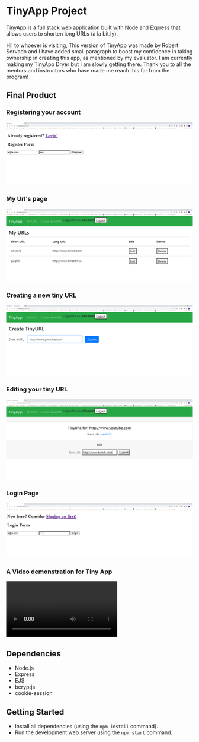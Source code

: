 # TinyApp Project

TinyApp is a full stack web application built with Node and Express that allows users to shorten long URLs (à la bit.ly).

Hi! to whoever is visiting, This version of TinyApp was made by Robert Servado and I have added small paragraph to boost my confidence in taking ownership in creating this app, as mentioned by my evaluator. I am currently making my TinyApp Dryer but I am slowly getting there. Thank you to all the mentors and instructors who have made me reach this far from the program!

## Final Product

### Registering your account

!["Registering your account"](https://github.com/ArjayS/tinyapp/blob/master/docs/tinyApp_registration.PNG?raw=true)

### My Url's page

!["My URL's page"](https://github.com/ArjayS/tinyapp/blob/master/docs/tinyApp_myUrl.PNG?raw=true)

### Creating a new tiny URL

!["Creating a new tiny URL"](https://github.com/ArjayS/tinyapp/blob/master/docs/tinyApp_creatingNewUrl.PNG?raw=true)

### Editing your tiny URL

!["Editing your tiny URL"](https://github.com/ArjayS/tinyapp/blob/master/docs/tinyApp_editingExistingUrl.PNG?raw=true)

### Login Page

!["After logging out, you will be redirected to the login page"](https://github.com/ArjayS/tinyapp/blob/master/docs/tinyApp_login.PNG?raw=true)

### A Video demonstration for Tiny App

![Video demonstration of my version of Tiny App](https://github.com/ArjayS/tinyapp/blob/master/docs/tinyAppVideo.mp4)

## Dependencies

- Node.js
- Express
- EJS
- bcryptjs
- cookie-session

## Getting Started

- Install all dependencies (using the `npm install` command).
- Run the development web server using the `npm start` command.
